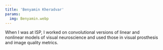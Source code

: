 ```yaml
---
title: 'Benyamin Kheradvar'
params:
  img: Benyamin.webp
---
```


When I was at ISP, I worked on convolutional versions of linear and nonlinear models of visual neuroscience and used those in visual prosthesis and image quality metrics.
